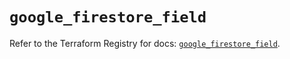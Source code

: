 # `google_firestore_field`

Refer to the Terraform Registry for docs: [`google_firestore_field`](https://registry.terraform.io/providers/hashicorp/google-beta/6.30.0/docs/resources/google_firestore_field).
